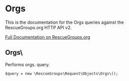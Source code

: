 # Orgs

This is the documentation for the Orgs queries against the RescueGroups.org HTTP API v2.

[Full Documentation on RescueGroups.org](https://userguide.rescuegroups.org/display/APIDG/Object+definitions#Objectdefinitions-orgs)

## Orgs\

Performs orgs. query.

    $query = new \RescueGroups\Request\Objects\Orgs\();


